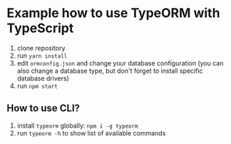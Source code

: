 # Example how to use TypeORM with TypeScript

1. clone repository 
2. run `yarn install`
3. edit `ormconfig.json` and change your database configuration (you can also change a database type, but don't forget to install specific database drivers)
4. run `npm start`

## How to use CLI?

1. install `typeorm` globally: `npm i -g typeorm`
2. run `typeorm -h` to show list of available commands